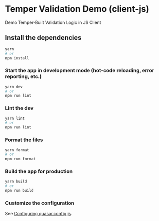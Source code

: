 # Temper Validation Demo (client-js)

Demo Temper-Built Validation Logic in JS Client

## Install the dependencies

```bash
yarn
# or
npm install
```

### Start the app in development mode (hot-code reloading, error reporting, etc.)

```bash
yarn dev
# or
npm run lint
```

### Lint the dev

```bash
yarn lint
# or
npm run lint
```

### Format the files

```bash
yarn format
# or
npm run format
```

### Build the app for production

```bash
yarn build
# or
npm run build
```

### Customize the configuration

See [Configuring quasar.config.js](https://v2.quasar.dev/quasar-cli-vite/quasar-config-js).

